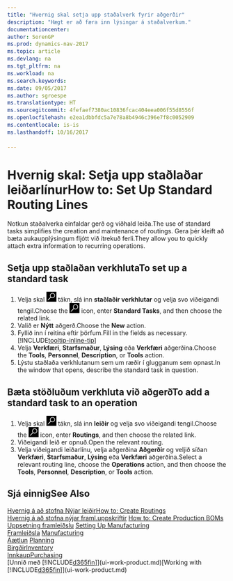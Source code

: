 ```yaml
---
title: "Hvernig skal setja upp staðalverk fyrir aðgerðir"
description: "Hægt er að færa inn lýsingar á staðalverkum."
documentationcenter: 
author: SorenGP
ms.prod: dynamics-nav-2017
ms.topic: article
ms.devlang: na
ms.tgt_pltfrm: na
ms.workload: na
ms.search.keywords: 
ms.date: 09/05/2017
ms.author: sgroespe
ms.translationtype: HT
ms.sourcegitcommit: 4fefaef7380ac10836fcac404eea006f55d8556f
ms.openlocfilehash: e2ea1dbbfdc5a7e78a8b4946c396e7f8c0052909
ms.contentlocale: is-is
ms.lasthandoff: 10/16/2017

---
```

# <a name="how-to-set-up-standard-routing-lines"></a><span data-ttu-id="36ca1-103">Hvernig skal: Setja upp staðlaðar leiðarlínur</span><span class="sxs-lookup"><span data-stu-id="36ca1-103">How to: Set Up Standard Routing Lines</span></span>
<span data-ttu-id="36ca1-104">Notkun staðalverka einfaldar gerð og viðhald leiða.</span><span class="sxs-lookup"><span data-stu-id="36ca1-104">The use of standard tasks simplifies the creation and maintenance of routings.</span></span> <span data-ttu-id="36ca1-105">Gera þér kleift að bæta aukaupplýsingum fljótt við ítrekuð ferli.</span><span class="sxs-lookup"><span data-stu-id="36ca1-105">They allow you to quickly attach extra information to recurring operations.</span></span>

## <a name="to-set-up-a-standard-task"></a><span data-ttu-id="36ca1-106">Setja upp staðlaðan verkhluta</span><span class="sxs-lookup"><span data-stu-id="36ca1-106">To set up a standard task</span></span>
1. <span data-ttu-id="36ca1-107">Velja skal ![Leit að síðu eða skýrslu](media/ui-search/search_small.png "Leit að síðu eða skýrslu táknið") tákn, slá inn **staðlaðir verkhlutar** og velja svo viðeigandi tengil.</span><span class="sxs-lookup"><span data-stu-id="36ca1-107">Choose the ![Search for Page or Report](media/ui-search/search_small.png "Search for Page or Report icon") icon, enter **Standard Tasks**, and then choose the related link.</span></span>
2. <span data-ttu-id="36ca1-108">Valið er **Nýtt** aðgerð.</span><span class="sxs-lookup"><span data-stu-id="36ca1-108">Choose the **New** action.</span></span>
3. <span data-ttu-id="36ca1-109">Fyllið inn í reitina eftir þörfum.</span><span class="sxs-lookup"><span data-stu-id="36ca1-109">Fill in the fields as necessary.</span></span> [!INCLUDE[tooltip-inline-tip](includes/tooltip-inline-tip_md.md)]
4. <span data-ttu-id="36ca1-110">Velja **Verkfæri**, **Starfsmaður**, **Lýsing** eða **Verkfæri** aðgerðina.</span><span class="sxs-lookup"><span data-stu-id="36ca1-110">Choose the **Tools**, **Personnel**, **Description**, or **Tools** action.</span></span>
5. <span data-ttu-id="36ca1-111">Lýstu staðlaða verkhlutanum sem um ræðir í glugganum sem opnast.</span><span class="sxs-lookup"><span data-stu-id="36ca1-111">In the window that opens, describe the standard task in question.</span></span>

## <a name="to-add-a-standard-task-to-an-operation"></a><span data-ttu-id="36ca1-112">Bæta stöðluðum verkhluta við aðgerð</span><span class="sxs-lookup"><span data-stu-id="36ca1-112">To add a standard task to an operation</span></span>
1. <span data-ttu-id="36ca1-113">Velja skal ![Leit að síðu eða skýrslu](media/ui-search/search_small.png "Leit að síðu eða skýrslu táknið") tákn, slá inn **leiðir** og velja svo viðeigandi tengil.</span><span class="sxs-lookup"><span data-stu-id="36ca1-113">Choose the ![Search for Page or Report](media/ui-search/search_small.png "Search for Page or Report icon") icon, enter **Routings**, and then choose the related link.</span></span>
2. <span data-ttu-id="36ca1-114">Viðeigandi leið er opnuð.</span><span class="sxs-lookup"><span data-stu-id="36ca1-114">Open the relevant routing.</span></span>
3. <span data-ttu-id="36ca1-115">Velja viðeigandi leiðarlínu, velja aðgerðina **Aðgerðir** og veljið síðan **Verkfæri**, **Starfsmaður**, **Lýsing** eða **Verkfæri** aðgerðina.</span><span class="sxs-lookup"><span data-stu-id="36ca1-115">Select a relevant routing line, choose the **Operations** action, and then choose the **Tools**, **Personnel**, **Description**, or **Tools** action.</span></span>

## <a name="see-also"></a><span data-ttu-id="36ca1-116">Sjá einnig</span><span class="sxs-lookup"><span data-stu-id="36ca1-116">See Also</span></span>  
[<span data-ttu-id="36ca1-117">Hvernig á að stofna Nýjar leiðir</span><span class="sxs-lookup"><span data-stu-id="36ca1-117">How to: Create Routings</span></span>](production-how-to-create-routings.md)  
<span data-ttu-id="36ca1-118">[Hvernig á að stofna nýjar framl.uppskriftir](production-how-to-create-production-boms.md)   </span><span class="sxs-lookup"><span data-stu-id="36ca1-118">[How to: Create Production BOMs](production-how-to-create-production-boms.md)   </span></span>  
<span data-ttu-id="36ca1-119">[Uppsetning framleiðslu](production-configure-production-processes.md) </span><span class="sxs-lookup"><span data-stu-id="36ca1-119">[Setting Up Manufacturing](production-configure-production-processes.md) </span></span>  
<span data-ttu-id="36ca1-120">[Framleiðsla](production-manage-manufacturing.md)  </span><span class="sxs-lookup"><span data-stu-id="36ca1-120">[Manufacturing](production-manage-manufacturing.md)  </span></span>  
<span data-ttu-id="36ca1-121">[Áætlun](production-planning.md) </span><span class="sxs-lookup"><span data-stu-id="36ca1-121">[Planning](production-planning.md) </span></span>  
[<span data-ttu-id="36ca1-122">Birgðir</span><span class="sxs-lookup"><span data-stu-id="36ca1-122">Inventory</span></span>](inventory-manage-inventory.md)  
[<span data-ttu-id="36ca1-123">Innkaup</span><span class="sxs-lookup"><span data-stu-id="36ca1-123">Purchasing</span></span>](purchasing-manage-purchasing.md)  
<span data-ttu-id="36ca1-124">[Unnið með [!INCLUDE[d365fin](includes/d365fin_md.md)]](ui-work-product.md)</span><span class="sxs-lookup"><span data-stu-id="36ca1-124">[Working with [!INCLUDE[d365fin](includes/d365fin_md.md)]](ui-work-product.md)</span></span>  

